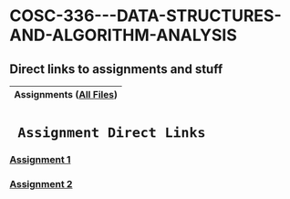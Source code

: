 # COSC-336---DATA-STRUCTURES-AND-ALGORITHM-ANALYSIS
## Direct links to assignments and stuff


| Assignments ([All Files](https://github.com/Bab-exe/COSC-336---DATA-STRUCTURES-AND-ALGORITHM-ANALYSIS/tree/main/Assignments)) |  
| - | 


# **` Assignment Direct Links`**
 ### [Assignment 1](https://github.com/Bab-exe/COSC-336---DATA-STRUCTURES-AND-ALGORITHM-ANALYSIS/tree/main/Assignments/Assignment_1) 
    
 ### [Assignment 2](https://github.com/Bab-exe/COSC-336---DATA-STRUCTURES-AND-ALGORITHM-ANALYSIS/tree/main/Assignments/Assignment_2) 
    

    
